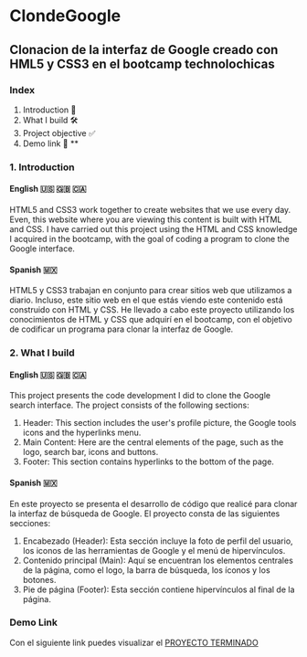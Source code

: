 # ClondeGoogle
## Clonacion de la interfaz de Google creado con HML5 y CSS3 en el bootcamp technolochicas
### Index
1. Introduction 📑
2. What I build 🛠
3. Project objective ✅
4. Demo link 🔗
**

### 1. Introduction
#### English 🇺🇸 🇬🇧 🇨🇦
HTML5 and CSS3 work together to create websites that we use every day. Even, this website where you are viewing this content is built with HTML and CSS.
I have carried out this project using the HTML and CSS knowledge I acquired in the bootcamp, with the goal of coding a program to clone the Google interface.

#### Spanish 🇲🇽
HTML5 y CSS3 trabajan en conjunto para crear sitios web que utilizamos a diario. Incluso, este sitio web en el que estás viendo este contenido está construido con HTML y CSS.
He llevado a cabo este proyecto utilizando los conocimientos de HTML y CSS que adquirí en el bootcamp, con el objetivo de codificar un programa para clonar la interfaz de Google.

### 2. What I build 
#### English 🇺🇸 🇬🇧 🇨🇦
This project presents the code development I did to clone the Google search interface. The project consists of the following sections:
1. Header: This section includes the user's profile picture, the Google tools icons and the hyperlinks menu.
2. Main Content: Here are the central elements of the page, such as the logo, search bar, icons and buttons.
3. Footer: This section contains hyperlinks to the bottom of the page.

#### Spanish 🇲🇽
En este proyecto se presenta el desarrollo de código que realicé para clonar la interfaz de búsqueda de Google. El proyecto consta de las siguientes secciones:
1. Encabezado (Header): Esta sección incluye la foto de perfil del usuario, los iconos de las herramientas de Google y el menú de hipervínculos.
2. Contenido principal (Main): Aquí se encuentran los elementos centrales de la página, como el logo, la barra de búsqueda, los íconos y los botones.
3. Pie de página (Footer): Esta sección contiene hipervínculos al final de la página.

### Demo Link
Con el siguiente link puedes visualizar el [PROYECTO TERMINADO](https://tubular-pixie-5ac5b6.netlify.app/](https://main--endearing-lebkuchen-8e16fd.netlify.app)https://main--endearing-lebkuchen-8e16fd.netlify.app)
